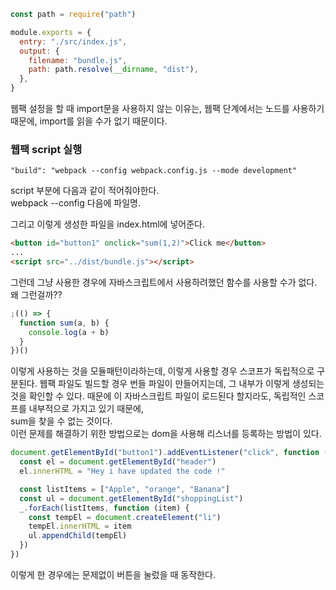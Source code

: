 ```javascript
const path = require("path")

module.exports = {
  entry: "./src/index.js",
  output: {
    filename: "bundle.js",
    path: path.resolve(__dirname, "dist"),
  },
}
```

웹팩 설정을 할 때 import문을 사용하지 않는 이유는,
웹팩 단계에서는 노드를 사용하기 때문에, import를 읽을 수가 없기 때문이다.

### 웹팩 script 실행

```
"build": "webpack --config webpack.config.js --mode development"
```

script 부분에 다음과 같이 적어줘야한다.  
webpack --config 다음에 파일명.

그리고 이렇게 생성한 파일을 index.html에 넣어준다.

```html
<button id="button1" onclick="sum(1,2)">Click me</button>
...
<script src="../dist/bundle.js"></script>
```

그런데 그냥 사용한 경우에 자바스크립트에서 사용하려했던 함수를 사용할 수가 없다.
왜 그런걸까??

```javascript
;(() => {
  function sum(a, b) {
    console.log(a + b)
  }
})()
```

이렇게 사용하는 것을 모듈패턴이라하는데, 이렇게 사용할 경우 스코프가 독립적으로 구분된다.
웹팩 파일도 빌드할 경우 번들 파일이 만들어지는데, 그 내부가 이렇게 생성되는 것을 확인할 수 있다.
때문에 이 자바스크립트 파일이 로드된다 할지라도, 독립적인 스코프를 내부적으로 가지고 있기 때문에,  
sum을 찾을 수 없는 것이다.  
이런 문제를 해결하기 위한 방법으로는 dom을 사용해 리스너를 등록하는 방법이 있다.

```javascript
document.getElementById("button1").addEventListener("click", function () {
  const el = document.getElementById("header")
  el.innerHTML = "Hey i have updated the code !"

  const listItems = ["Apple", "orange", "Banana"]
  const ul = document.getElementById("shoppingList")
  _.forEach(listItems, function (item) {
    const tempEl = document.createElement("li")
    tempEl.innerHTML = item
    ul.appendChild(tempEl)
  })
})
```

이렇게 한 경우에는 문제없이 버튼을 눌렀을 때 동작한다.
